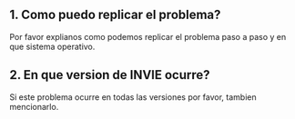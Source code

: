 ## 1. Como puedo replicar el problema?
Por favor explianos como podemos replicar el problema paso a paso y en que sistema operativo.

## 2. En que version de INVIE ocurre?
Si este problema ocurre en todas las versiones por favor, tambien mencionarlo.
